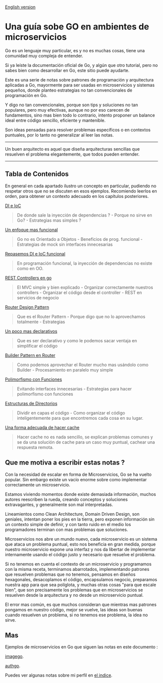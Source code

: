 [English version](https://github.com/nmarsollier/go_index/blob/main/README_en.md)

# Una guía sobe GO en ambientes de microservicios

Go es un lenguaje muy particular, es y no es muchas cosas, tiene una comunidad muy compleja de entender.

Si ya leíste la documentación oficial de Go, y algún que otro tutorial, pero no sabes bien como desarrollar en Go, este sitio puede ayudarte.

Este es una serie de notas sobre patrones de programación y arquitectura aplicadas a Go, mayormente para ser usadas en microservicios y sistemas pequeños, donde planteo estrategias no tan convencionales de programación en Go.

Y digo no tan convencionales, porque son tips y soluciones no tan populares, pero muy efectivas, aunque no por eso carecen de fundamentos, sino mas bien todo lo contrario, intento proponer un balance ideal entre código sencillo, eficiente y mantenible.

Son ideas pensadas para resolver problemas específicos o en contextos puntuales, por lo tanto no generalizar al leer las notas.

---

Un buen arquitecto es aquel que diseña arquitecturas sencillas que resuelven el problema elegantemente, que todos pueden entender.

---

## Tabla de Contenidos

En general en cada apartado ilustro un concepto en particular, pudiendo no respetar otros que no se discuten en esos ejemplos. Recomiendo leerlos en orden, para obtener un contexto adecuado en los capítulos posteriores.

[DI e IoC](https://github.com/nmarsollier/go_di_ioc/blob/main/README.md)

> De donde sale la inyección de dependencias ? - Porque no sirve en Go? - Estrategias mas simples ?

[Un enfoque mas funcional](https://github.com/nmarsollier/go_functional/blob/main/README.md)

> Go no es Orientado a Objetos - Beneficios de prog. funcional - Estrategias de mock sin interfaces innecesarias

[Repasemos DI e IoC funcional](https://github.com/nmarsollier/go_di_ioc2/blob/main/README.md)

> En programación funcional, la inyección de dependencias no existe como en OO.

[REST Controllers en go](https://github.com/nmarsollier/go_rest_controller/blob/main/README.md)

> El MVC simple y bien explicado - Organizar correctamente nuestros controllers - Organizar el código desde el controller - REST en servicios de negocio

[Router Design Pattern](https://github.com/nmarsollier/go_router_design/blob/main/README.md)

> Que es el Router Pattern - Porque digo que no lo aprovechamos totalmente - Estrategias

[Un poco mas declarativos](https://github.com/nmarsollier/go_declarative/blob/main/README.md)

> Que es ser declarativo y como le podemos sacar ventaja en simplificar el código

[Builder Pattern en Router](https://github.com/nmarsollier/go_router_builder/blob/main/README.md)

> Como podemos aprovechar el Router mucho mas usándolo como Builder - Procesamiento en paralelo muy simple

[Polimorfismo con Funciones](https://github.com/nmarsollier/go_functional_polimorfism/blob/main/README.md)

> Evitando interfaces innecesarias - Estrategias para hacer polimorfismo con funciones

[Estructuras de Directorios](https://github.com/nmarsollier/go_directories/blob/main/README.md)

> Dividir en capas el código - Como organizar el código inteligentemente para que encontremos cada cosa en su lugar.

[Una forma adecuada de hacer cache](https://github.com/nmarsollier/go_cache/blob/main/README.md)

> Hacer cache no es nada sencillo, se explican problemas comunes y se da una solución de cache para un caso muy puntual, cachear una respuesta remota.

## Que me motiva a escribir estas notas ?

Con la necesidad de escalar en forma de Microservicios, Go se ha vuelto popular. Sin embargo existe un vacío enorme sobre como implementar correctamente un microservicio.

Estamos viviendo momentos donde existe demasiada información, muchos autores reescriben la rueda, creando conceptos y soluciones extravagantes, y generalmente son mal interpretadas.

Lineamientos como Clean Architecture, Domain Driven Design, son geniales, intentan poner los pies en la tierra, pero exponen información sin un contexto simple de definir, y con tanto ruido en el medio los programadores terminan con mas problemas que soluciones.

Microservicios nos abre un mundo nuevo, cada microservicio es un sistema que ataca un problema puntual, esto nos beneficia en gran medida, porque nuestro microservicio expone una interfaz y nos da libertar de implementar internamente usando el código justo y necesario que resuelve el problema.

Si no tenemos en cuenta el contexto de un microservicio y programamos con la misma receta, terminamos abarrotados, implementando patrones que resuelven problemas que no tenemos, pensamos en diseños hexagonales, desacoplamos el código, encapsulamos negocio, preparamos nuestra app para que sea políglota, y muchas otras cosas "para que escale bien", que son precisamente los problemas que en microservicios se resuelven desde la arquitectura y no desde un microservicio puntual.

El error mas común, es que muchos consideran que mientras mas patrones pongamos en nuestro código, mejor se vuelve, las ideas son buenas cuando resuelven un problema, si no tenemos ese problema, la idea no sirve.

## Mas

Ejemplos de microservicios en Go que siguen las notas en este documento :

[imagego](https://github.com/nmarsollier/imagego).

[authgo](https://github.com/nmarsollier/authgo).

Puedes ver algunas notas sobre mi perfil en [el indice](https://github.com/nmarsollier/index).

```

```
